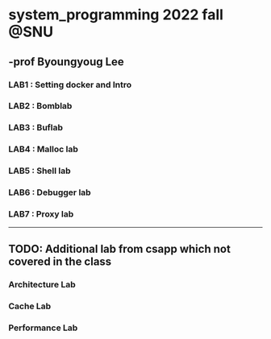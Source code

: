 # system_programming 2022 fall @SNU

## -prof Byoungyoug Lee

### LAB1 : Setting docker and Intro

### LAB2 : Bomblab

### LAB3 : Buflab

### LAB4 : Malloc lab

### LAB5 : Shell lab

### LAB6 : Debugger lab

### LAB7 : Proxy lab

---
## TODO: Additional lab from csapp which not covered in the class

### Architecture Lab 

### Cache Lab

### Performance Lab
